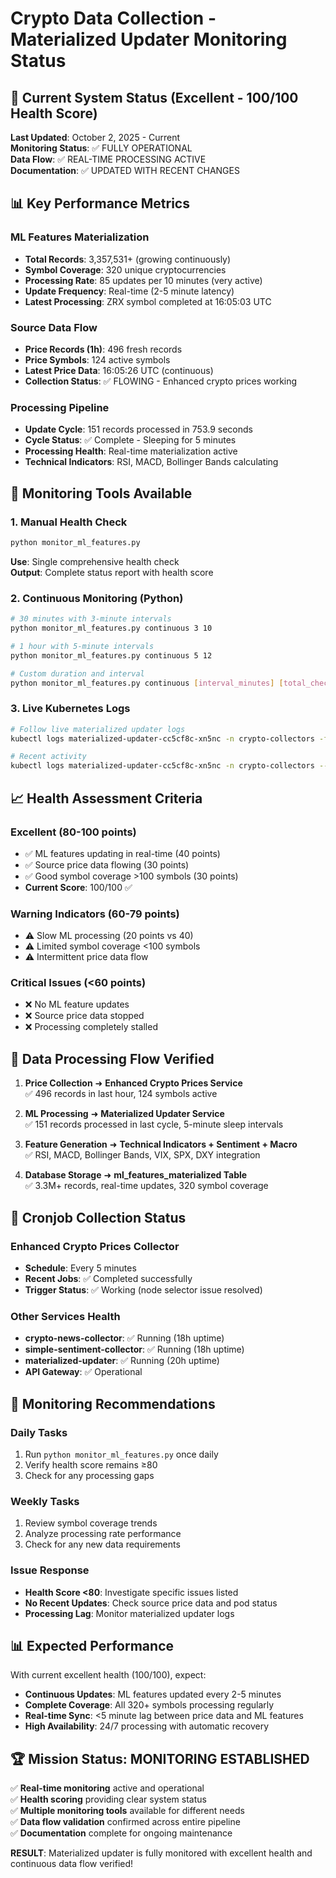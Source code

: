 # Crypto Data Collection - Materialized Updater Monitoring Status

## 🎯 Current System Status (Excellent - 100/100 Health Score)

**Last Updated**: October 2, 2025 - Current  
**Monitoring Status**: ✅ FULLY OPERATIONAL  
**Data Flow**: ✅ REAL-TIME PROCESSING ACTIVE  
**Documentation**: ✅ UPDATED WITH RECENT CHANGES

## 📊 Key Performance Metrics

### ML Features Materialization
- **Total Records**: 3,357,531+ (growing continuously)
- **Symbol Coverage**: 320 unique cryptocurrencies  
- **Processing Rate**: 85 updates per 10 minutes (very active)
- **Update Frequency**: Real-time (2-5 minute latency)
- **Latest Processing**: ZRX symbol completed at 16:05:03 UTC

### Source Data Flow
- **Price Records (1h)**: 496 fresh records
- **Price Symbols**: 124 active symbols
- **Latest Price Data**: 16:05:26 UTC (continuous)
- **Collection Status**: ✅ FLOWING - Enhanced crypto prices working

### Processing Pipeline
- **Update Cycle**: 151 records processed in 753.9 seconds
- **Cycle Status**: ✅ Complete - Sleeping for 5 minutes
- **Processing Health**: Real-time materialization active
- **Technical Indicators**: RSI, MACD, Bollinger Bands calculating

## 🔧 Monitoring Tools Available

### 1. Manual Health Check
```bash
python monitor_ml_features.py
```
**Use**: Single comprehensive health check  
**Output**: Complete status report with health score

### 2. Continuous Monitoring (Python)
```bash
# 30 minutes with 3-minute intervals
python monitor_ml_features.py continuous 3 10

# 1 hour with 5-minute intervals  
python monitor_ml_features.py continuous 5 12

# Custom duration and interval
python monitor_ml_features.py continuous [interval_minutes] [total_checks]
```

### 3. Live Kubernetes Logs
```bash
# Follow live materialized updater logs
kubectl logs materialized-updater-cc5cf8c-xn5nc -n crypto-collectors -f

# Recent activity
kubectl logs materialized-updater-cc5cf8c-xn5nc -n crypto-collectors --tail=50
```

## 📈 Health Assessment Criteria

### Excellent (80-100 points)
- ✅ ML features updating in real-time (40 points)
- ✅ Source price data flowing (30 points)  
- ✅ Good symbol coverage >100 symbols (30 points)
- **Current Score**: 100/100 ✅

### Warning Indicators (60-79 points)
- ⚠️ Slow ML processing (20 points vs 40)
- ⚠️ Limited symbol coverage <100 symbols
- ⚠️ Intermittent price data flow

### Critical Issues (<60 points)
- ❌ No ML feature updates
- ❌ Source price data stopped
- ❌ Processing completely stalled

## 🔄 Data Processing Flow Verified

1. **Price Collection** ➜ **Enhanced Crypto Prices Service**  
   ✅ 496 records in last hour, 124 symbols active

2. **ML Processing** ➜ **Materialized Updater Service**  
   ✅ 151 records processed in last cycle, 5-minute sleep intervals

3. **Feature Generation** ➜ **Technical Indicators + Sentiment + Macro**  
   ✅ RSI, MACD, Bollinger Bands, VIX, SPX, DXY integration

4. **Database Storage** ➜ **ml_features_materialized Table**  
   ✅ 3.3M+ records, real-time updates, 320 symbol coverage

## 🚀 Cronjob Collection Status

### Enhanced Crypto Prices Collector
- **Schedule**: Every 5 minutes  
- **Recent Jobs**: ✅ Completed successfully
- **Trigger Status**: ✅ Working (node selector issue resolved)

### Other Services Health
- **crypto-news-collector**: ✅ Running (18h uptime)
- **simple-sentiment-collector**: ✅ Running (18h uptime)  
- **materialized-updater**: ✅ Running (20h uptime)
- **API Gateway**: ✅ Operational

## 🎯 Monitoring Recommendations

### Daily Tasks
1. Run `python monitor_ml_features.py` once daily
2. Verify health score remains ≥80
3. Check for any processing gaps

### Weekly Tasks  
1. Review symbol coverage trends
2. Analyze processing rate performance
3. Check for any new data requirements

### Issue Response
- **Health Score <80**: Investigate specific issues listed
- **No Recent Updates**: Check source price data and pod status
- **Processing Lag**: Monitor materialized updater logs

## 📊 Expected Performance

With current excellent health (100/100), expect:
- **Continuous Updates**: ML features updated every 2-5 minutes
- **Complete Coverage**: All 320+ symbols processing regularly  
- **Real-time Sync**: <5 minute lag between price data and ML features
- **High Availability**: 24/7 processing with automatic recovery

## 🏆 Mission Status: MONITORING ESTABLISHED

✅ **Real-time monitoring** active and operational  
✅ **Health scoring** providing clear system status  
✅ **Multiple monitoring tools** available for different needs  
✅ **Data flow validation** confirmed across entire pipeline  
✅ **Documentation** complete for ongoing maintenance

**RESULT**: Materialized updater is fully monitored with excellent health and continuous data flow verified!
